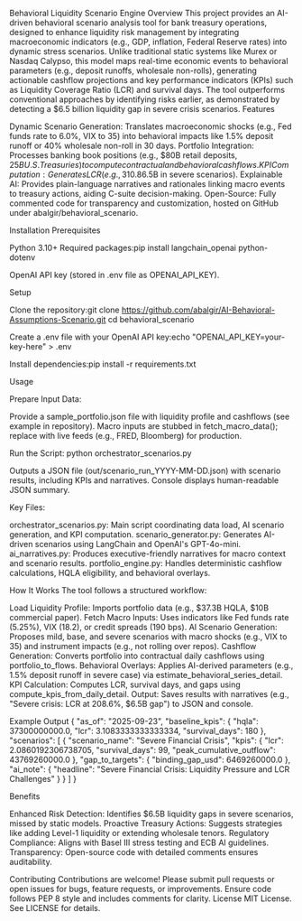 Behavioral Liquidity Scenario Engine
Overview
This project provides an AI-driven behavioral scenario analysis tool for bank treasury operations, designed to enhance liquidity risk management by integrating macroeconomic indicators (e.g., GDP, inflation, Federal Reserve rates) into dynamic stress scenarios. Unlike traditional static systems like Murex or Nasdaq Calypso, this model maps real-time economic events to behavioral parameters (e.g., deposit runoffs, wholesale non-rolls), generating actionable cashflow projections and key performance indicators (KPIs) such as Liquidity Coverage Ratio (LCR) and survival days. The tool outperforms conventional approaches by identifying risks earlier, as demonstrated by detecting a $6.5 billion liquidity gap in severe crisis scenarios.
Features

Dynamic Scenario Generation: Translates macroeconomic shocks (e.g., Fed funds rate to 6.0%, VIX to 35) into behavioral impacts like 1.5% deposit runoff or 40% wholesale non-roll in 30 days.
Portfolio Integration: Processes banking book positions (e.g., $80B retail deposits, $25B U.S. Treasuries) to compute contractual and behavioral cashflows.
KPI Computation: Generates LCR (e.g., 310.8% baseline to 208.6% severe), survival days (180 to 99), and gap-to-target metrics ($6.5B in severe scenarios).
Explainable AI: Provides plain-language narratives and rationales linking macro events to treasury actions, aiding C-suite decision-making.
Open-Source: Fully commented code for transparency and customization, hosted on GitHub under abalgir/behavioral_scenario.

Installation
Prerequisites

Python 3.10+
Required packages:pip install langchain_openai python-dotenv


OpenAI API key (stored in .env file as OPENAI_API_KEY).

Setup

Clone the repository:git clone https://github.com/abalgir/AI-Behavioral-Assumptions-Scenario.git
cd behavioral_scenario


Create a .env file with your OpenAI API key:echo "OPENAI_API_KEY=your-key-here" > .env


Install dependencies:pip install -r requirements.txt



Usage

Prepare Input Data:

Provide a sample_portfolio.json file with liquidity profile and cashflows (see example in repository).
Macro inputs are stubbed in fetch_macro_data(); replace with live feeds (e.g., FRED, Bloomberg) for production.


Run the Script:
python orchestrator_scenarios.py


Outputs a JSON file (out/scenario_run_YYYY-MM-DD.json) with scenario results, including KPIs and narratives.
Console displays human-readable JSON summary.


Key Files:

orchestrator_scenarios.py: Main script coordinating data load, AI scenario generation, and KPI computation.
scenario_generator.py: Generates AI-driven scenarios using LangChain and OpenAI's GPT-4o-mini.
ai_narratives.py: Produces executive-friendly narratives for macro context and scenario results.
portfolio_engine.py: Handles deterministic cashflow calculations, HQLA eligibility, and behavioral overlays.



How It Works
The tool follows a structured workflow:

Load Liquidity Profile: Imports portfolio data (e.g., $37.3B HQLA, $10B commercial paper).
Fetch Macro Inputs: Uses indicators like Fed funds rate (5.25%), VIX (18.2), or credit spreads (190 bps).
AI Scenario Generation: Proposes mild, base, and severe scenarios with macro shocks (e.g., VIX to 35) and instrument impacts (e.g., not rolling over repos).
Cashflow Generation: Converts portfolio into contractual daily cashflows using portfolio_to_flows.
Behavioral Overlays: Applies AI-derived parameters (e.g., 1.5% deposit runoff in severe case) via estimate_behavioral_series_detail.
KPI Calculation: Computes LCR, survival days, and gaps using compute_kpis_from_daily_detail.
Output: Saves results with narratives (e.g., "Severe crisis: LCR at 208.6%, $6.5B gap") to JSON and console.

Example Output
{
  "as_of": "2025-09-23",
  "baseline_kpis": {
    "hqla": 37300000000.0,
    "lcr": 3.1083333333333334,
    "survival_days": 180
  },
  "scenarios": [
    {
      "scenario_name": "Severe Financial Crisis",
      "kpis": {
        "lcr": 2.0860192306738705,
        "survival_days": 99,
        "peak_cumulative_outflow": 43769260000.0
      },
      "gap_to_targets": {
        "binding_gap_usd": 6469260000.0
      },
      "ai_note": {
        "headline": "Severe Financial Crisis: Liquidity Pressure and LCR Challenges"
      }
    }
  ]
}

Benefits

Enhanced Risk Detection: Identifies $6.5B liquidity gaps in severe scenarios, missed by static models.
Proactive Treasury Actions: Suggests strategies like adding Level-1 liquidity or extending wholesale tenors.
Regulatory Compliance: Aligns with Basel III stress testing and ECB AI guidelines.
Transparency: Open-source code with detailed comments ensures auditability.

Contributing
Contributions are welcome! Please submit pull requests or open issues for bugs, feature requests, or improvements. Ensure code follows PEP 8 style and includes comments for clarity.
License
MIT License. See LICENSE for details.
